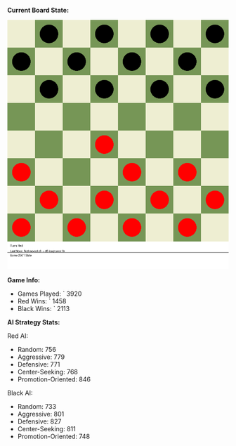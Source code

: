 
**Current Board State:**  
<!-- START_GIF -->
![Checkers Game](./checkers_game.gif)
<!-- END_GIF -->

**Game Info:**  
- Games Played: `<!-- GAMES_PLAYED --> 3920
- Red Wins: `<!-- RED_WINS --> 1458
- Black Wins: `<!-- BLACK_WINS --> 2113

<!-- AI_STATS -->
**AI Strategy Stats:**

Red AI:
- Random: 756
- Aggressive: 779
- Defensive: 771
- Center-Seeking: 768
- Promotion-Oriented: 846

Black AI:
- Random: 733
- Aggressive: 801
- Defensive: 827
- Center-Seeking: 811
- Promotion-Oriented: 748
